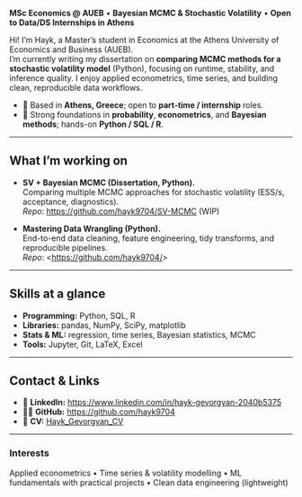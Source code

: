 **MSc Economics @ AUEB** • **Bayesian MCMC & Stochastic Volatility** • **Open to Data/DS Internships in Athens**

Hi! I’m Hayk, a Master’s student in Economics at the Athens University of Economics and Business (AUEB).  
I’m currently writing my dissertation on **comparing MCMC methods for a stochastic volatility model** (Python), focusing on runtime, stability, and inference quality. I enjoy applied econometrics, time series, and building clean, reproducible data workflows.

- 📍 Based in **Athens, Greece**; open to **part-time / internship** roles.
- 🧠 Strong foundations in **probability**, **econometrics**, and **Bayesian methods**; hands-on **Python / SQL / R**.

---

## What I’m working on
- **SV + Bayesian MCMC (Dissertation, Python).**  
  Comparing multiple MCMC approaches for stochastic volatility (ESS/s, acceptance, diagnostics).  
  _Repo_: <https://github.com/hayk9704/SV-MCMC> (WIP)

- **Mastering Data Wrangling (Python).**  
  End-to-end data cleaning, feature engineering, tidy transforms, and reproducible pipelines.  
  _Repo_: <https://github.com/hayk9704/<data-wrangling-repo>>

---

## Skills at a glance
- **Programming:** Python, SQL, R  
- **Libraries:** pandas, NumPy, SciPy, matplotlib  
- **Stats & ML:** regression, time series, Bayesian statistics, MCMC  
- **Tools:** Jupyter, Git, LaTeX, Excel

---

## Contact & Links
- 💼 **LinkedIn:** <https://www.linkedin.com/in/hayk-gevorgyan-2040b5375>  
- 🧑‍💻 **GitHub:** <https://github.com/hayk9704>  
- 📄 **CV:** [Hayk_Gevorgyan_CV](<[https://github.com/hayk9704/CV_Hayk_Gevorgyan.pdf](https://github.com/hayk9704/hayk9704/blob/main/CV_Hayk_Gevorgyan.pdf)>)

---

### Interests
Applied econometrics • Time series & volatility modelling • ML fundamentals with practical projects • Clean data engineering (lightweight)
